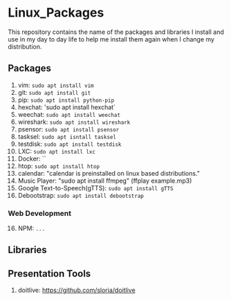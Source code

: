 Linux_Packages
==============
This repository contains the name of the packages and libraries I install and use in my day to day life to help me install them again when I change my distribution.

## Packages
1. vim: `sudo apt install vim`
2. git: `sudo apt install git`
3. pip: `sudo apt install python-pip`
4. hexchat: 'sudo apt install hexchat`
5. weechat: `sudo apt install weechat`
6. wireshark: `sudo apt install wireshark`
7. psensor: `sudo apt install psensor`
8. tasksel: `sudo apt isntall tasksel`
9. testdisk: `sudo apt install testdisk`
10. LXC: `sudo apt install lxc`
11. Docker: ``
12. htop: `sudo apt install htop`
13. calendar: "calendar is preinstalled on linux based distributions."
14. Music Player: "sudo apt install ffmpeg" (ffplay example.mp3)
15. Google Text-to-Speech(gTTS): `sudo apt install gTTS`
16. Debootstrap: `sudo apt install debootstrap`

### Web Development
16. NPM: `...`

## Libraries

## Presentation Tools
1. doitlive: https://github.com/sloria/doitlive
